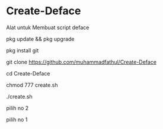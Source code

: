 # Create-Deface
Alat untuk Membuat script deface

pkg update && pkg upgrade

pkg install git

git clone https://github.com/muhammadfathul/Create-Deface

cd Create-Deface

chmod 777 create.sh

./create.sh


pilih no 2

pilih no 1
